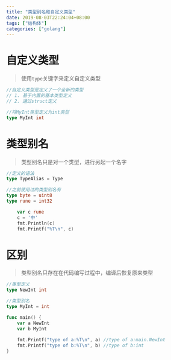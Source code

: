 ```yaml
---
title: "类型别名和自定义类型"
date: 2019-08-03T22:24:04+08:00
tags: ["结构体"]
categories: ["golang"]
---
```

<!--more-->
# 自定义类型

> 使用`type`关键字来定义自定义类型

```go
//自定义类型是定义了一个全新的类型
// 1. 基于内置的基本类型定义
// 2. 通过struct定义

//将MyInt类型定义为int类型
type MyInt int
```



# 类型别名

> 类型别名只是对一个类型，进行另起一个名字

```go
//定义的语法
type TypeAlias = Type

//之前使用过的类型别名有
type byte = uint8
type rune = int32

	var c rune
	c = '中'
	fmt.Println(c)
	fmt.Printf("%T\n", c)
```



# 区别

> 类型别名只存在在代码编写过程中，编译后恢复原来类型

```go
//类型定义
type NewInt int

//类型别名
type MyInt = int

func main() {
	var a NewInt
	var b MyInt
	
	fmt.Printf("type of a:%T\n", a) //type of a:main.NewInt
	fmt.Printf("type of b:%T\n", b) //type of b:int
}
```

